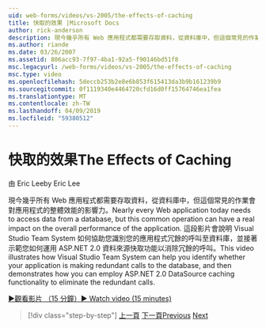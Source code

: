 ```yaml
---
uid: web-forms/videos/vs-2005/the-effects-of-caching
title: 快取的效果 |Microsoft Docs
author: rick-anderson
description: 現今幾乎所有 Web 應用程式都需要存取資料，從資料庫中，但這個常見的作業會對整體效能的影響力...
ms.author: riande
ms.date: 03/26/2007
ms.assetid: 806acc93-7f97-4ba1-92a5-f90146bd51f8
msc.legacyurl: /web-forms/videos/vs-2005/the-effects-of-caching
msc.type: video
ms.openlocfilehash: 5deccb253b2e8e6b853f615413da3b9b161239b9
ms.sourcegitcommit: 0f1119340e4464720cfd16d0ff15764746ea1fea
ms.translationtype: MT
ms.contentlocale: zh-TW
ms.lasthandoff: 04/09/2019
ms.locfileid: "59380512"
---
```

# <a name="the-effects-of-caching"></a><span data-ttu-id="62124-103">快取的效果</span><span class="sxs-lookup"><span data-stu-id="62124-103">The Effects of Caching</span></span>

<span data-ttu-id="62124-104">由 Eric Lee</span><span class="sxs-lookup"><span data-stu-id="62124-104">by Eric Lee</span></span>

<span data-ttu-id="62124-105">現今幾乎所有 Web 應用程式都需要存取資料，從資料庫中，但這個常見的作業會對應用程式的整體效能的影響力。</span><span class="sxs-lookup"><span data-stu-id="62124-105">Nearly every Web application today needs to access data from a database, but this common operation can have a real impact on the overall performance of the application.</span></span> <span data-ttu-id="62124-106">這段影片會說明 Visual Studio Team System 如何協助您識別您的應用程式冗餘的呼叫至資料庫，並接著示範您如何運用 ASP.NET 2.0 資料來源快取功能以消除冗餘的呼叫。</span><span class="sxs-lookup"><span data-stu-id="62124-106">This video illustrates how Visual Studio Team System can help you identify whether your application is making redundant calls to the database, and then demonstrates how you can employ ASP.NET 2.0 DataSource caching functionality to eliminate the redundant calls.</span></span>

[<span data-ttu-id="62124-107">&#9654;觀看影片 （15 分鐘）</span><span class="sxs-lookup"><span data-stu-id="62124-107">&#9654; Watch video (15 minutes)</span></span>](https://channel9.msdn.com/Blogs/ASP-NET-Site-Videos/the-effects-of-caching)

> [!div class="step-by-step"]
> <span data-ttu-id="62124-108">[上一頁](custom-extraction-rules-and-coded-web-tests.md)
> [下一頁](using-the-load-test-agent.md)</span><span class="sxs-lookup"><span data-stu-id="62124-108">[Previous](custom-extraction-rules-and-coded-web-tests.md)
[Next](using-the-load-test-agent.md)</span></span>
